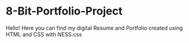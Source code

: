 # 8-Bit-Portfolio-Project
Hello! Here you can find my digital Resume and Portfolio created using HTML and CSS with NESS.css
